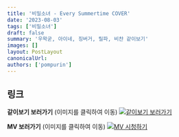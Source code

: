 ```yaml
---
title: '비밀소녀 - Every Summertime COVER'
date: '2023-08-03'
tags: ['비밀소녀']
draft: false
summary: '우왁굳, 아이네, 징버거, 릴파, 비챤 같이보기'
images: []
layout: PostLayout
canonicalUrl:
authors: ['pompurin']
---
```


## 링크

**같이보기 보러가기** (이미지를 클릭하여 이동)
[![같이보기 보러가기](https://cdn.discordapp.com/attachments/1135756712759013437/1135758630910697602/banner.png)](https://cafe.naver.com/steamindiegame/12294777)

**MV 보러가기** (이미지를 클릭하여 이동)
[![MV 시청하기](https://i.ytimg.com/vi/ME0m9X7q2UU/maxresdefault.jpg)](https://youtu.be/ME0m9X7q2UU)
